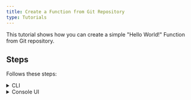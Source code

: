 ```yaml
---
title: Create a Function from Git Repository
type: Tutorials
---
```


This tutorial shows how you can create a simple "Hello World!" Function from Git repository.

## Steps

Follows these steps:

<div tabs name="steps" group="create-function">
  <details>
  <summary label="cli">
  CLI
  </summary>

1. Export these variables:

    ```bash
    export NAME={FUNCTION_NAME}
    export NAMESPACE={FUNCTION_NAMESPACE}
    ```

2. Create a GitRepository CR that specifies the Git repository metadata:

    ```yaml
    cat <<EOF | kubectl apply -f -
    apiVersion: serverless.kyma-project.io/v1alpha1
    kind: GitRepository
    metadata:
      name: $NAME
    spec:
      url: "https://github.com/pPrecel/public-gitops"
    EOF
    ```
   
>**NOTE** Auth possibility TODO

3. Create a Function CR that specifies the Function's logic:

    ```yaml
    cat <<EOF | kubectl apply -f -
    apiVersion: serverless.kyma-project.io/v1alpha1
    kind: Function
    metadata:
      name: $NAME
    spec:
      type: git
      runtime: nodejs12
      source: $NAME
      reference: master
      baseDir: js-handler
    EOF
    ```

    >**NOTE** To see full spec, go to the xxx page 

3. Check if your Function was created successfully and all conditions are set to `True`:

    ```bash
    kubectl get functions $NAME -n $NAMESPACE
    ```

    You should get a result similar to the following example:

    ```bash
    NAME                        CONFIGURED   BUILT   RUNNING   VERSION   AGE
    test-function               True         True    True      1         18m
    ```

    </details>
    <details>
    <summary label="console-ui">
    Console UI
    </summary>

1. Create a Namespace or select one from the drop-down list in the top navigation panel.

2. Go to the **Functions** view in the left navigation panel and select **Repositories** tab.

3. Click **Connect Repository**,  fill in required fields and click **Connect**.

    >**NOTE** Auth possibility TODO

4. Go to the **Functions** tab and click **Create Function**.

3. In the pop-up box, change `Source type` to `From Repository`, fill in required fields and select **Create** to confirm changes.

     The pop-up box closes and the message appears on the screen after a while, confirming that the Function was created successfully.


5. Select **Save** to confirm changes.

    You will see the message confirming the changes were saved. Once deployed, the new Function should have the `RUNNING` status in the list of all Functions under the **Functions** view.

    </details>
</div>
